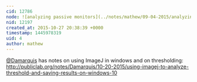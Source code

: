 ```yaml
---
cid: 12786
node: ![analyzing passive monitors](../notes/mathew/09-04-2015/analyzing-passive-monitors)
nid: 12197
created_at: 2015-10-27 20:38:39 +0000
timestamp: 1445978319
uid: 4
author: mathew
---
```


[@Damarquis](/profile/Damarquis) has notes on using ImageJ in windows and on thresholding:
http://publiclab.org/notes/Damarquis/10-20-2015/using-imagej-to-analyze-threshold-and-saving-results-on-windows-10